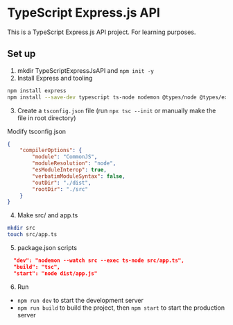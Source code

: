 # TypeScript Express.js API

This is a TypeScript Express.js API project. For learning purposes.

## Set up

1. mkdir TypeScriptExpressJsAPI and `npm init -y`
2. Install Express and tooling

```bash
npm install express
npm install --save-dev typescript ts-node nodemon @types/node @types/express
```

3. Create a `tsconfig.json` file (run `npx tsc --init` or manually make the file in root directory)

Modify tsconfig.json

```json
{
	"compilerOptions": {
		"module": "CommonJS",
		"moduleResolution": "node",
		"esModuleInterop": true,
		"verbatimModuleSyntax": false,
		"outDir": "./dist",
		"rootDir": "./src"
	}
}
```

4. Make src/ and app.ts

```bash
mkdir src
touch src/app.ts
```

5. package.json scripts

```json
  "dev": "nodemon --watch src --exec ts-node src/app.ts",
  "build": "tsc",
  "start": "node dist/app.js"
```

6. Run

- `npm run dev` to start the development server
- `npm run build` to build the project, then `npm start` to start the production server
